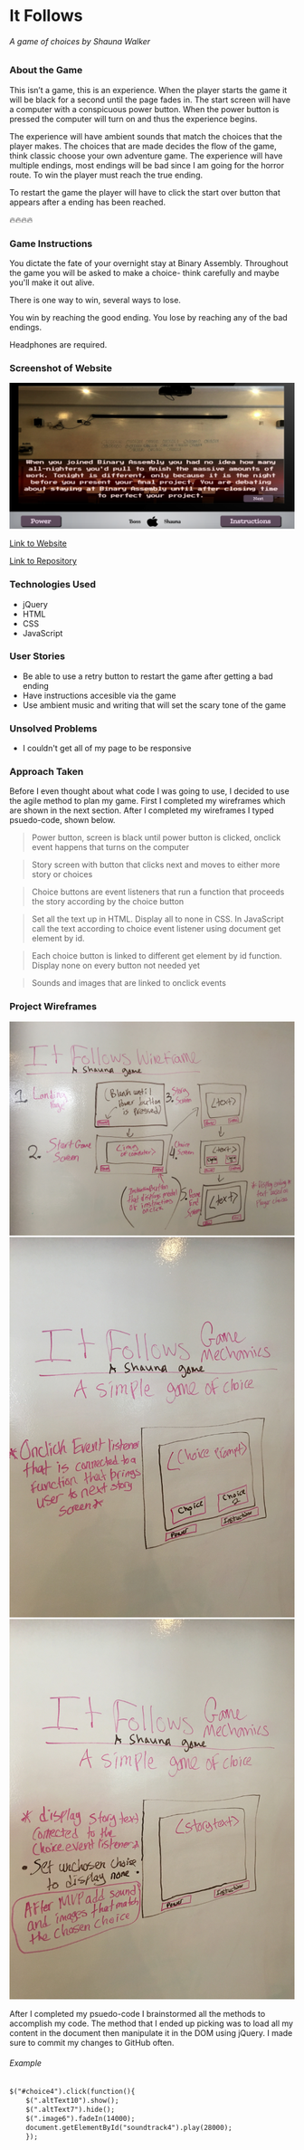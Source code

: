 # It Follows
###### A game of choices by Shauna Walker

### About the Game
This isn’t a game, this is an experience. When the player starts the game it will be black for a second until the page fades in. The start screen will have a computer with a conspicuous power button. When the power button is pressed the computer will turn on and thus the experience begins.

The experience will have ambient sounds that match the choices that the player makes. The choices that are made decides the flow of the game, think classic choose your own adventure game. The experience will have multiple endings, most endings will be bad since I am going for the horror route. To win the player must reach the true ending. 

To restart the game the player will have to click the start over button that appears after a ending has been reached. 

:fire::fire::fire::fire:

### Game Instructions
You dictate the fate of your overnight stay at Binary Assembly. Throughout the game you will be asked to make a choice- think carefully and maybe you'll make it out alive.

There is one way to win, several ways to lose.

You win by reaching the good ending. You lose by reaching any of the bad endings. 

Headphones are required.

### Screenshot of Website
![](Wireframes/website.png)

[Link to Website](https://clandestine1.github.io/Visual_Novel/)

[Link to Repository](https://github.com/Clandestine1/Visual_Novel)

### Technologies Used
- jQuery
- HTML
- CSS
- JavaScript

### User Stories
- Be able to use a retry button to restart the game after getting a bad ending
- Have instructions accesible via the game 
- Use ambient music and writing that will set the scary tone of the game

### Unsolved Problems
- I couldn't get all of my page to be responsive

### Approach Taken
Before I even thought about what code I was going to use, I decided to use the agile method to plan my game. First I completed my wireframes which are shown in the next section. After I completed my wireframes I typed psuedo-code, shown below. 

>Power button, screen is black until power button is clicked, onclick event happens that turns on the computer

>Story screen with button that clicks next and moves to either more story or choices

>Choice buttons are event listeners that run a function that proceeds the story according by the choice button

>Set all the text up in HTML. Display all to none in CSS. In JavaScript call the text according to choice event listener using document get element by id. 

>Each choice button is linked to different get element by id function. Display none on every button not needed yet

>Sounds and images that are linked to onclick events

### Project Wireframes
![](Wireframes/w3.JPG)
![](Wireframes/w2.JPG)
![](Wireframes/w1.JPG)

After I completed my psuedo-code I brainstormed all the methods to accomplish my code. The method that I ended up picking was to load all my content in the document then manipulate it in the DOM using jQuery. I made sure to commit my changes to GitHub often.

###### Example
```
$("#choice4").click(function(){
 	$(".altText10").show();
 	$(".altText7").hide();
 	$(".image6").fadeIn(14000);
 	document.getElementById("soundtrack4").play(28000);
 	});

